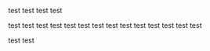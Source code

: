 test test
test test

test test 
test test
test test
test test
test test
test test
test test

test test


